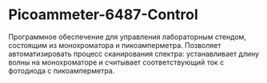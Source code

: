 # Picoammeter-6487-Control
Программное обеспечение для управления лабораторным стендом, состоящим из монохроматора и пикоамперметра. Позволяет автоматизировать процесс сканирования спектра: устанавливает длину волны на монохроматоре и считывает соответствующий ток с фотодиода с пикоамперметра.
